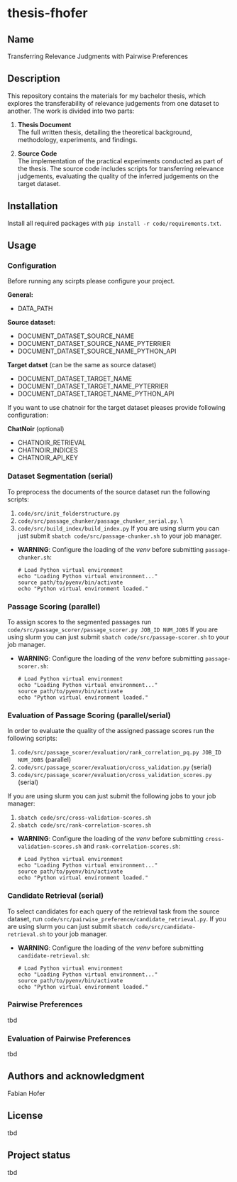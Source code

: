 # thesis-fhofer

## Name
Transferring Relevance Judgments with Pairwise Preferences

## Description
This repository contains the materials for my bachelor thesis, which explores the transferability of relevance judgements from one dataset to another. The work is divided into two parts:

1. **Thesis Document**  
   The full written thesis, detailing the theoretical background, methodology, experiments, and findings.

2. **Source Code**  
   The implementation of the practical experiments conducted as part of the thesis. The source code includes scripts for transferring relevance judgements, evaluating the quality of the inferred judgements on the target dataset.

## Installation

Install all required packages with `pip install -r code/requirements.txt`.

## Usage

### Configuration

Before running any scirpts please configure your project.

**General:**
- DATA_PATH

**Source dataset:**
- DOCUMENT_DATASET_SOURCE_NAME
- DOCUMENT_DATASET_SOURCE_NAME_PYTERRIER
- DOCUMENT_DATASET_SOURCE_NAME_PYTHON_API

**Target datset** (can be the same as source dataset)
- DOCUMENT_DATASET_TARGET_NAME
- DOCUMENT_DATASET_TARGET_NAME_PYTERRIER
- DOCUMENT_DATASET_TARGET_NAME_PYTHON_API

If you want to use chatnoir for the target dataset pleases provide following configuration:

**ChatNoir** (optional)
- CHATNOIR_RETRIEVAL
- CHATNOIR_INDICES
- CHATNOIR_API_KEY

### Dataset Segmentation (serial)
To preprocess the documents of the source dataset run the following scripts:
1. `code/src/init_folderstructure.py`
2. `code/src/passage_chunker/passage_chunker_serial.py`. \
3. `code/src/build_index/build_index.py`
If you are using slurm you can just submit `sbatch code/src/passage-chunker.sh` to your job manager.
- **WARNING**: Configure the loading of the _venv_ before submitting `passage-chunker.sh`:
   ```
   # Load Python virtual environment
   echo "Loading Python virtual environment..."
   source path/to/pyenv/bin/activate
   echo "Python virtual environment loaded."
   ```

### Passage Scoring (parallel)
To assign scores to the segmented passages run `code/src/passage_scorer/passage_scorer.py JOB_ID NUM_JOBS`
If you are using slurm you can just submit `sbatch code/src/passage-scorer.sh` to your job manager.
- **WARNING**: Configure the loading of the _venv_ before submitting `passage-scorer.sh`:
   ```
   # Load Python virtual environment
   echo "Loading Python virtual environment..."
   source path/to/pyenv/bin/activate
   echo "Python virtual environment loaded."
   ```

### Evaluation of Passage Scoring (parallel/serial)
In order to evaluate the quality of the assigned passage scores run the following scripts: 
1. `code/src/passage_scorer/evaluation/rank_correlation_pq.py JOB_ID NUM_JOBS` (parallel)
2. `code/src/passage_scorer/evaluation/cross_validation.py` (serial)
3. `code/src/passage_scorer/evaluation/cross_validation_scores.py` (serial)

If you are using slurm you can just submit the following jobs to your job manager: 
1. `sbatch code/src/cross-validation-scores.sh`
2. `sbatch code/src/rank-correlation-scores.sh`
- **WARNING**: Configure the loading of the _venv_ before submitting `cross-validation-scores.sh` and `rank-correlation-scores.sh`:
   ```
   # Load Python virtual environment
   echo "Loading Python virtual environment..."
   source path/to/pyenv/bin/activate
   echo "Python virtual environment loaded."
   ```

### Candidate Retrieval (serial)
To select candidates for each query of the retrieval task from the source dataset, run `code/src/pairwise_preference/candidate_retrieval.py`.
If you are using slurm you can just submit `sbatch code/src/candidate-retrieval.sh` to your job manager.
- **WARNING**: Configure the loading of the _venv_ before submitting `candidate-retrieval.sh`:
   ```
   # Load Python virtual environment
   echo "Loading Python virtual environment..."
   source path/to/pyenv/bin/activate
   echo "Python virtual environment loaded."
   ```

### Pairwise Preferences
tbd

### Evaluation of Pairwise Preferences
tbd

## Authors and acknowledgment
Fabian Hofer

## License
tbd

## Project status
tbd
